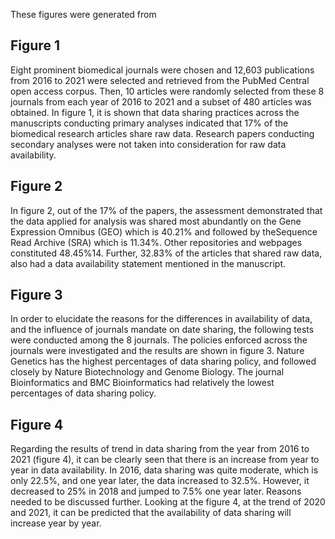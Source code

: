 These figures were generated from

## Figure 1
Eight prominent biomedical journals were chosen and 12,603 publications from 2016 to 2021 were selected and retrieved from the PubMed Central open access corpus. Then, 10 articles were randomly selected from these 8 journals from each year of 2016 to 2021 and a subset of 480 articles was obtained. In figure 1, it is shown that data sharing practices across the manuscripts conducting primary analyses indicated that 17% of the biomedical research articles share raw data. Research papers conducting secondary analyses were not taken into consideration for raw data availability. 
## Figure 2 
In figure 2, out of the 17% of the papers, the assessment demonstrated that the data applied for analysis was shared most abundantly on the Gene Expression Omnibus (GEO) which is 40.21% and followed by theSequence Read Archive (SRA) which is 11.34%. Other repositories and webpages constituted 48.45%14. Further, 32.83% of the articles that shared raw data, also had a data availability statement mentioned in the manuscript.
## Figure 3
In order to elucidate the reasons for the differences in availability of data, and the influence of journals mandate on date sharing, the following tests were conducted among the 8 journals. The policies enforced across the journals were investigated and the results are shown in figure 3. Nature Genetics has the highest percentages of data sharing policy, and followed closely
 by Nature Biotechnology and Genome Biology. The journal Bioinformatics and BMC Bioinformatics had relatively the lowest percentages of data sharing policy. 
## Figure 4
Regarding the results of trend in data sharing from the year from 2016 to 2021 (figure 4), it can be clearly seen that there is an increase from year to year in data availability. 
In 2016, data sharing was quite moderate, which is only 22.5%, and one year later, the data increased to 32.5%. However, it decreased to 25% in 2018 and jumped to 7.5% one year later. Reasons needed to be discussed further. Looking at the figure 4, at the trend of 2020 and 2021, it can be predicted that the availability of data sharing will increase year by year. 
